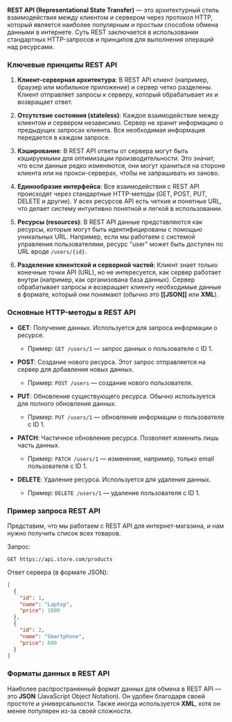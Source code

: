 **REST API (Representational State Transfer)** — это архитектурный стиль взаимодействия между клиентом и сервером через протокол HTTP, который является наиболее популярным и простым способом обмена данными в интернете. Суть REST заключается в использовании стандартных HTTP-запросов и принципов для выполнения операций над ресурсами.

### Ключевые принципы REST API

1. **Клиент-серверная архитектура**: В REST API клиент (например, браузер или мобильное приложение) и сервер четко разделены. Клиент отправляет запросы к серверу, который обрабатывает их и возвращает ответ.
    
2. **Отсутствие состояния (stateless)**: Каждое взаимодействие между клиентом и сервером независимо. Сервер не хранит информацию о предыдущих запросах клиента. Вся необходимая информация передается в каждом запросе.
    
3. **Кэширование**: В REST API ответы от сервера могут быть кэшируемыми для оптимизации производительности. Это значит, что если данные редко изменяются, они могут храниться на стороне клиента или на прокси-серверах, чтобы не запрашивать их заново.
    
4. **Единообразие интерфейса**: Все взаимодействия с REST API происходят через стандартные HTTP-методы (GET, POST, PUT, DELETE и другие). У всех ресурсов API есть четкие и понятные URL, что делает систему интуитивно понятной и легкой в использовании.
    
5. **Ресурсы (resources)**: В REST API данные представляются как ресурсы, которые могут быть идентифицированы с помощью уникальных URL. Например, если мы работаем с системой управления пользователями, ресурс "user" может быть доступен по URL вроде `/users/{id}`.
    
6. **Разделение клиентской и серверной частей**: Клиент знает только конечные точки API (URL), но не интересуется, как сервер работает внутри (например, как организована база данных). Сервер обрабатывает запросы и возвращает клиенту необходимые данные в формате, который они понимают (обычно это **[[JSON]]** или **XML**).

### Основные HTTP-методы в REST API

- **GET**: Получение данных. Используется для запроса информации о ресурсе.
    
    - Пример: `GET /users/1` — запрос данных о пользователе с ID 1.
- **POST**: Создание нового ресурса. Этот запрос отправляется на сервер для добавления новых данных.
    
    - Пример: `POST /users` — создание нового пользователя.
- **PUT**: Обновление существующего ресурса. Обычно используется для полного обновления данных.
    
    - Пример: `PUT /users/1` — обновление информации о пользователе с ID 1.
- **PATCH**: Частичное обновление ресурса. Позволяет изменить лишь часть данных.
    
    - Пример: `PATCH /users/1` — изменение, например, только email пользователя с ID 1.
- **DELETE**: Удаление ресурса. Используется для удаления данных.
    
    - Пример: `DELETE /users/1` — удаление пользователя с ID 1.

### Пример запроса REST API

Представим, что мы работаем с REST API для интернет-магазина, и нам нужно получить список всех товаров.

Запрос: 
```
GET https://api.store.com/products
```

Ответ сервера (в формате JSON):
```json
[
  {
    "id": 1,
    "name": "Laptop",
    "price": 1000
  },
  {
    "id": 2,
    "name": "Smartphone",
    "price": 600
  }
]
```

### Форматы данных в REST API

Наиболее распространенный формат данных для обмена в REST API — это **JSON** (JavaScript Object Notation). Он удобен благодаря своей простоте и универсальности. Также иногда используется **XML**, хотя он менее популярен из-за своей сложности.